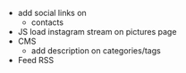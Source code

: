 - add social links on
  - contacts
- JS load instagram stream on pictures page
- CMS
  - add description on categories/tags
- Feed RSS